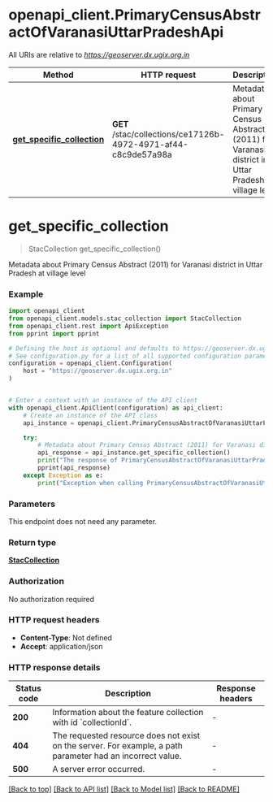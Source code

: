 # openapi_client.PrimaryCensusAbstractOfVaranasiUttarPradeshApi

All URIs are relative to *https://geoserver.dx.ugix.org.in*

Method | HTTP request | Description
------------- | ------------- | -------------
[**get_specific_collection**](PrimaryCensusAbstractOfVaranasiUttarPradeshApi.md#get_specific_collection) | **GET** /stac/collections/ce17126b-4972-4971-af44-c8c9de57a98a | Metadata about Primary Census Abstract (2011) for Varanasi district in Uttar Pradesh at village level


# **get_specific_collection**
> StacCollection get_specific_collection()

Metadata about Primary Census Abstract (2011) for Varanasi district in Uttar Pradesh at village level

### Example


```python
import openapi_client
from openapi_client.models.stac_collection import StacCollection
from openapi_client.rest import ApiException
from pprint import pprint

# Defining the host is optional and defaults to https://geoserver.dx.ugix.org.in
# See configuration.py for a list of all supported configuration parameters.
configuration = openapi_client.Configuration(
    host = "https://geoserver.dx.ugix.org.in"
)


# Enter a context with an instance of the API client
with openapi_client.ApiClient(configuration) as api_client:
    # Create an instance of the API class
    api_instance = openapi_client.PrimaryCensusAbstractOfVaranasiUttarPradeshApi(api_client)

    try:
        # Metadata about Primary Census Abstract (2011) for Varanasi district in Uttar Pradesh at village level
        api_response = api_instance.get_specific_collection()
        print("The response of PrimaryCensusAbstractOfVaranasiUttarPradeshApi->get_specific_collection:\n")
        pprint(api_response)
    except Exception as e:
        print("Exception when calling PrimaryCensusAbstractOfVaranasiUttarPradeshApi->get_specific_collection: %s\n" % e)
```



### Parameters

This endpoint does not need any parameter.

### Return type

[**StacCollection**](StacCollection.md)

### Authorization

No authorization required

### HTTP request headers

 - **Content-Type**: Not defined
 - **Accept**: application/json

### HTTP response details

| Status code | Description | Response headers |
|-------------|-------------|------------------|
**200** | Information about the feature collection with id &#x60;collectionId&#x60;. |  -  |
**404** | The requested resource does not exist on the server. For example, a path parameter had an incorrect value. |  -  |
**500** | A server error occurred. |  -  |

[[Back to top]](#) [[Back to API list]](../README.md#documentation-for-api-endpoints) [[Back to Model list]](../README.md#documentation-for-models) [[Back to README]](../README.md)

